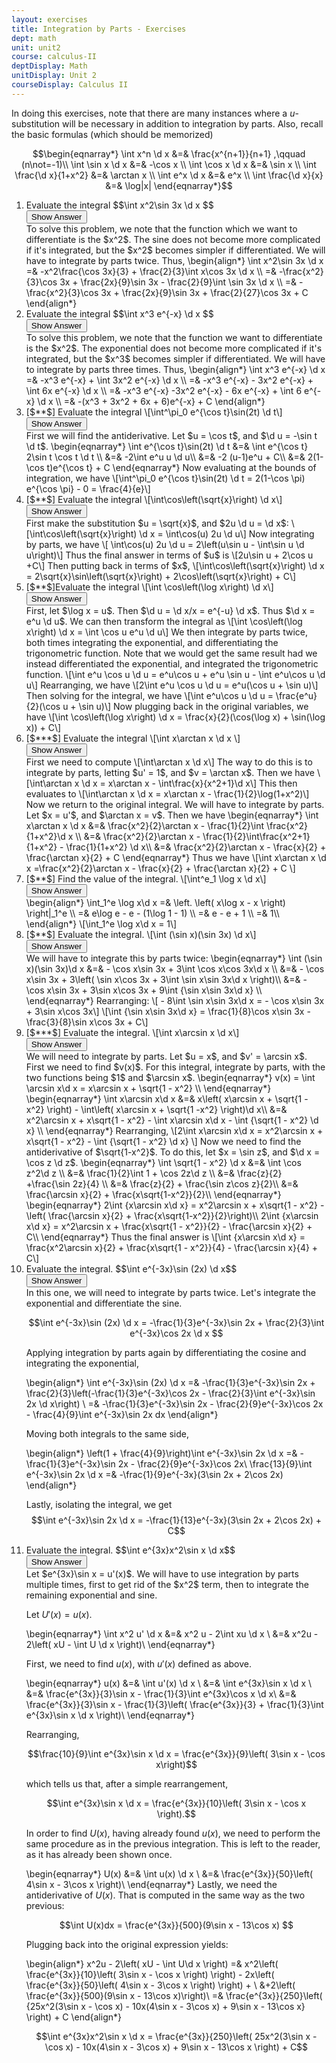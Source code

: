 ```yaml
---
layout: exercises
title: Integration by Parts - Exercises
dept: math
unit: unit2
course: calculus-II
deptDisplay: Math
unitDisplay: Unit 2
courseDisplay: Calculus II
---
```


In doing this exercises, note that there are many instances where a $u$-substitution will be necessary in addition to integration by parts. Also, recall the basic formulas (which should be memorized)

$$\begin{eqnarray*}
\int x^n \d x &=& \frac{x^{n+1}}{n+1} ,\qquad (n\not=-1)\\
\int \sin x \d x &=& -\cos x \\
\int \cos x \d x &=& \sin x \\
\int \frac{\d x}{1+x^2} &=& \arctan x \\
\int e^x \d x &=& e^x \\
\int \frac{\d x}{x} &=& \log|x| 
\end{eqnarray*}$$

<ol> 
<li><div class="exercise"> Evaluate the integral
$$\int x^2\sin 3x \d x $$

<div class="answerBox">
<button onclick="myFunction('answer1')" class="answerButton">Show Answer</button>
<div  id="answer1" class="answer" > 
To solve this problem, we note that the function which we want to differentiate is the $x^2$. The sine does not become more complicated if it's integrated, but the $x^2$ becomes simpler if differentiated. We will have to integrate by parts twice. Thus, 
\begin{align*}
\int x^2\sin 3x \d x =& -x^2\frac{\cos 3x}{3} + \frac{2}{3}\int x\cos 3x \d x \\
=& -\frac{x^2}{3}\cos 3x + \frac{2x}{9}\sin 3x - \frac{2}{9}\int \sin 3x \d x \\
=& -\frac{x^2}{3}\cos 3x + \frac{2x}{9}\sin 3x + \frac{2}{27}\cos 3x + C
\end{align*}

</div>
</div>
</div>
</li>

<li><div class="exercise"> Evaluate the integral
$$\int x^3 e^{-x} \d x $$

<div class="answerBox">
<button onclick="myFunction('answer1')" class="answerButton">Show Answer</button>
<div  id="answer1" class="answer" > 
To solve this problem, we note that the function we want to differentiate is the $x^2$. The exponential does not become more complicated if it's integrated, but the $x^3$ becomes simpler if differentiated. We will have to integrate by parts three times. Thus, 
\begin{align*}
\int x^3 e^{-x} \d x =& -x^3 e^{-x} + \int 3x^2 e^{-x} \d x \\
=& -x^3 e^{-x} - 3x^2 e^{-x} + \int 6x e^{-x} \d x \\
=& -x^3 e^{-x} -3x^2 e^{-x} - 6x e^{-x} + \int 6 e^{-x} \d x \\
=& -(x^3 + 3x^2 + 6x + 6)e^{-x} + C
\end{align*}
</div>
</div>
</div>
</li>


<li><div class="exercise">[$**$] Evaluate the integral
\[\int^\pi_0 e^{\cos t}\sin(2t) \d t\]

<div class="answerBox">
<button onclick="myFunction('answer1')" class="answerButton">Show Answer</button>
<div  id="answer1" class="answer" > 
First we will find the antiderivative. Let $u = \cos t$, and $\d u = -\sin t \d t$.
\begin{eqnarray*}
\int e^{\cos t}\sin(2t) \d t &=& \int e^{\cos t} 2\sin t \cos t \d t \\
&=& -2\int e^u u \d u\\
&=& -2 (u-1)e^u + C\\
&=& 2(1-\cos t)e^{\cos t} + C
\end{eqnarray*}
Now evaluating at the bounds of integration, we have 
\[\int^\pi_0 e^{\cos t}\sin(2t) \d t = 2(1-\cos \pi) e^{\cos \pi} - 0 = \frac{4}{e}\]
</div>
</div>
</div>
</li>


<li><div class="exercise">[$**$] Evaluate the integral
\[\int\cos\left(\sqrt{x}\right) \d x\]

<div class="answerBox">
<button onclick="myFunction('answer1')" class="answerButton">Show Answer</button>
<div  id="answer1" class="answer" > 
First make the substitution $u = \sqrt{x}$, and $2u \d u = \d x$:
\[\int\cos\left(\sqrt{x}\right) \d x = \int\cos(u) 2u \d u\]
Now integrating by parts, we have
\[ \int\cos(u) 2u \d u = 2\left(u\sin u - \int\sin u \d u\right)\]
Thus the final answer in terms of $u$ is
\[2u\sin u + 2\cos u +C\]
Then putting back in terms of $x$,
\[\int\cos\left(\sqrt{x}\right) \d x = 2\sqrt{x}\sin\left(\sqrt{x}\right) + 2\cos\left(\sqrt{x}\right) + C\]
</div>
</div>
</div>
</li>


<li><div class="exercise">[$**$]Evaluate the integral
\[\int \cos\left(\log x\right) \d x\]

<div class="answerBox">
<button onclick="myFunction('answer1')" class="answerButton">Show Answer</button>
<div  id="answer1" class="answer" > 
First, let $\log x = u$. Then $\d u = \d x/x = e^{-u} \d x$. Thus $\d x = e^u \d u$. We can then transform the integral as
\[\int \cos\left(\log x\right) \d x = \int \cos u e^u \d u\]
We then integrate by parts twice, both times integrating the exponential, and differentiating the trigonometric function. Note that we would get the same result had we instead differentiated the exponential, and integrated the trigonometric function. 
\[\int e^u \cos u \d u = e^u\cos u + e^u \sin u - \int e^u\cos u \d u\]
Rearranging, we have
\[2\int e^u \cos u \d u = e^u(\cos u + \sin u)\]
Then solving for the integral, we have
\[\int e^u\cos u \d u = \frac{e^u}{2}(\cos u + \sin u)\]
Now plugging back in the original variables, we have
\[\int \cos\left(\log x\right) \d x = \frac{x}{2}(\cos(\log x) + \sin(\log x)) + C\]

</div>
</div>
</div>
</li>


<li><div class="exercise">[$***$] Evaluate the integral
\[\int x\arctan x \d x \]

<div class="answerBox">
<button onclick="myFunction('answer1')" class="answerButton">Show Answer</button>
<div  id="answer1" class="answer" > 
First we need to compute
\[\int\arctan x \d x\]
The way to do this is to integrate by parts, letting $u' = 1$, and $v = \arctan x$. Then we have
\[\int\arctan x \d x = x\arctan x - \int\frac{x}{x^2+1}\d x\]
This then evaluates to 
\[\int\arctan x \d x = x\arctan x - \frac{1}{2}\log(1+x^2)\]
Now we return to the original integral. We will have to integrate by parts. Let $x = u'$, and $\arctan x = v$. Then we have
\begin{eqnarray*}
\int x\arctan x \d x &=& \frac{x^2}{2}\arctan x - \frac{1}{2}\int \frac{x^2}{1+x^2}\d x \\
&=& \frac{x^2}{2}\arctan x - \frac{1}{2}\int\frac{x^2+1}{1+x^2} - \frac{1}{1+x^2} \d x\\
&=& \frac{x^2}{2}\arctan x - \frac{x}{2} + \frac{\arctan x}{2} + C
\end{eqnarray*}
Thus we have
\[\int x\arctan x \d x =\frac{x^2}{2}\arctan x - \frac{x}{2} + \frac{\arctan x}{2} + C \]
</div>
</div>
</div>
</li>


<li><div class="exercise">[$**$] Find the value of the integral. \[\int^e_1 \log x \d x\]

<div class="answerBox">
<button onclick="myFunction('answer1')" class="answerButton">Show Answer</button>
<div  id="answer1" class="answer" > 
\begin{align*}
\int_1^e \log x\d x  =& \left. \left( x\log x - x \right) \right|_1^e \\
=& e\log e - e - (1\log 1 - 1) \\
=& e - e + 1 \\
=& 1\\
\end{align*}
\[\int_1^e \log x\d x  = 1\]

</div>
</div>
</div>
</li>


<li><div class="exercise">[$**$] Evaluate the integral. \[\int (\sin x)(\sin 3x) \d x\]

<div class="answerBox">
<button onclick="myFunction('answer1')" class="answerButton">Show Answer</button>
<div  id="answer1" class="answer" > 
We will have to integrate this by parts twice:
\begin{eqnarray*}
\int (\sin x)(\sin 3x)\d x &=&  - \cos x\sin 3x + 3\int \cos x\cos 3x\d x \\
&=&  - \cos x\sin 3x + 3\left( \sin x\cos 3x + 3\int \sin x\sin 3x\d x \right)\\
&=&  - \cos x\sin 3x + 3\sin x\cos 3x + 9\int {\sin x\sin 3x\d x} \\
\end{eqnarray*}
Rearranging:
\[ - 8\int \sin x\sin 3x\d x =  - \cos x\sin 3x + 3\sin x\cos 3x\]
\[\int {\sin x\sin 3x\d x}  = \frac{1}{8}\cos x\sin 3x - \frac{3}{8}\sin x\cos 3x + C\]
</div>
</div>
</div>
</li>


<li><div class="exercise">[$***$] Evaluate the integral. \[\int x\arcsin x \d x\]

<div class="answerBox">
<button onclick="myFunction('answer1')" class="answerButton">Show Answer</button>
<div  id="answer1" class="answer" > 
We will need to integrate by parts. Let $u = x$, and $v' = \arcsin x$. First we need to find $v(x)$. For this integral, integrate by parts, with the two functions being $1$ and $\arcsin x$. 
\begin{eqnarray*}
v(x) = \int \arcsin x\d x  = x\arcsin x + \sqrt{1 - x^2} \\
\end{eqnarray*}
\begin{eqnarray*}
\int x\arcsin x\d x  &=& x\left( x\arcsin x + \sqrt{1 - x^2} \right) - \int\left( x\arcsin x + \sqrt{1 -x^2} \right)\d x\\
&=& x^2\arcsin x + x\sqrt{1 - x^2}  - \int x\arcsin x\d x - \int {\sqrt{1 - x^2} \d x} \\
\end{eqnarray*}
Rearranging, 
\[2\int x\arcsin x\d x = x^2\arcsin x + x\sqrt{1 - x^2}  - \int {\sqrt{1 - x^2} \d x} \]
Now we need to find the antiderivative of $\sqrt{1-x^2}$. To do this, let $x = \sin z$, and $\d x = \cos z \d z$. 
\begin{eqnarray*}
\int \sqrt{1 - x^2} \d x  &=& \int \cos z^2\d z \\
&=& \frac{1}{2}\int 1 + \cos 2z\d z \\
&=& \frac{z}{2} +\frac{\sin 2z}{4} \\
&=& \frac{z}{2} + \frac{\sin z\cos z}{2}\\
&=& \frac{\arcsin x}{2} + \frac{x\sqrt{1-x^2}}{2}\\
\end{eqnarray*}
\begin{eqnarray*}
2\int {x\arcsin x\d x}  = x^2\arcsin x + x\sqrt{1 - x^2}  -\left(  \frac{\arcsin x}{2} + \frac{x\sqrt{1-x^2}}{2}\right)\\
2\int {x\arcsin x\d x}  = x^2\arcsin x + \frac{x\sqrt{1 - x^2}}{2} - \frac{\arcsin x}{2} + C\\
\end{eqnarray*}
Thus the final answer is 
\[\int {x\arcsin x\d x}  = \frac{x^2\arcsin x}{2} + \frac{x\sqrt{1 - x^2}}{4} - \frac{\arcsin x}{4} + C\]
</div>
</div>
</div>
</li>


<li><div class="exercise"> Evaluate the integral.
$$\int e^{-3x}\sin (2x) \d x$$

<div class="answerBox">
<button onclick="myFunction('answer1')" class="answerButton">Show Answer</button>
<div  id="answer1" class="answer" > 
In this one, we will need to integrate by parts twice. Let's integrate the exponential and differentiate the sine.
 
$$\int e^{-3x}\sin (2x) \d x = -\frac{1}{3}e^{-3x}\sin 2x + \frac{2}{3}\int e^{-3x}\cos 2x \d x $$

Applying integration by parts again by differentiating the cosine and integrating the exponential, 

\begin{align*}
\int e^{-3x}\sin (2x) \d x =& -\frac{1}{3}e^{-3x}\sin 2x + \frac{2}{3}\left(-\frac{1}{3}e^{-3x}\cos 2x - \frac{2}{3}\int e^{-3x}\sin 2x \d x\right)  \\
=& -\frac{1}{3}e^{-3x}\sin 2x - \frac{2}{9}e^{-3x}\cos 2x - \frac{4}{9}\int e^{-3x}\sin 2x dx
\end{align*}

Moving both integrals to the same side, 

\begin{align*}
\left(1 + \frac{4}{9}\right)\int e^{-3x}\sin 2x \d x =& -\frac{1}{3}e^{-3x}\sin 2x - \frac{2}{9}e^{-3x}\cos 2x\\
\frac{13}{9}\int e^{-3x}\sin 2x \d x =& -\frac{1}{9}e^{-3x}(3\sin 2x + 2\cos 2x)
\end{align*}

Lastly, isolating the integral, we get 
$$\int e^{-3x}\sin 2x \d x = -\frac{1}{13}e^{-3x}(3\sin 2x + 2\cos 2x) + C$$
</div>
</div>
</div>
</li>


<li><div class="exercise"> Evaluate the integral. 
$$\int e^{3x}x^2\sin x \d x$$

<div class="answerBox">
<button onclick="myFunction('answer1')" class="answerButton">Show Answer</button>
<div  id="answer1" class="answer" > 
Let $e^{3x}\sin x = u'(x)$. We will have to use integration by parts multiple times, first to get rid of the $x^2$ term, then to integrate the remaining exponential and sine.

Let $U'(x)  =  u(x).$

\begin{eqnarray*}
\int x^2 u' \d x &=& x^2 u - 2\int xu \d x  \\
&=& x^2u - 2\left( xU - \int U \d x \right)\\
\end{eqnarray*}

First, we need to find $u(x)$, with $u'(x)$ defined as above. 

\begin{eqnarray*}
u(x) &=& \int u'(x) \d x \\
&=& \int e^{3x}\sin x \d x \\
&=& \frac{e^{3x}}{3}\sin x - \frac{1}{3}\int e^{3x}\cos x \d x\\
&=& \frac{e^{3x}}{3}\sin x - \frac{1}{3}\left( \frac{e^{3x}}{3} + \frac{1}{3}\int e^{3x}\sin x \d x \right)\\
\end{eqnarray*}

Rearranging, 

$$\frac{10}{9}\int e^{3x}\sin x \d x = \frac{e^{3x}}{9}\left( 3\sin x - \cos x\right)$$

which tells us that, after a simple rearrangement,

$$\int e^{3x}\sin x \d x  = \frac{e^{3x}}{10}\left( 3\sin x - \cos x \right).$$

In order to find $U(x)$, having already found $u(x)$, we need to perform the same procedure as in the previous integration. This is left to the reader, as it has already been shown once. 

\begin{eqnarray*}
U(x) &=& \int u(x) \d x \\
&=& \frac{e^{3x}}{50}\left( 4\sin x - 3\cos x \right)\\
\end{eqnarray*}
Lastly, we need the antiderivative of $U(x)$. That is computed in the same way as the two previous:

$$\int U(x)dx = \frac{e^{3x}}{500}(9\sin x - 13\cos x) $$

Plugging back into the original expression yields:

\begin{align*}
x^2u - 2\left( xU - \int U\d x \right) =& x^2\left( \frac{e^{3x}}{10}\left( 3\sin x - \cos x \right) \right) - 2x\left( \frac{e^{3x}}{50}\left( 4\sin x - 3\cos x \right) \right) + \\
&+2\left( \frac{e^{3x}}{500}(9\sin x - 13\cos x)\right)\\
=& \frac{e^{3x}}{250}\left( {25x^2(3\sin x - \cos x) - 10x(4\sin x - 3\cos x) + 9\sin x - 13\cos x} \right) + C
\end{align*}

$$\int e^{3x}x^2\sin x \d x = \frac{e^{3x}}{250}\left( 25x^2(3\sin x - \cos x) - 10x(4\sin x - 3\cos x) + 9\sin x - 13\cos x \right) + C$$

</div>
</div>
</div>
</li>


</ol>
